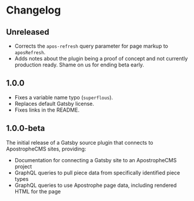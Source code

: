# Changelog

## Unreleased

- Corrects the `apos-refresh` query parameter for page markup to `aposRefresh`.
- Adds notes about the plugin being a proof of concept and not currently production ready. Shame on us for ending beta early.

## 1.0.0

- Fixes a variable name typo (`superflous`).
- Replaces default Gatsby license.
- Fixes links in the README.

## 1.0.0-beta

The initial release of a Gatsby source plugin that connects to ApostropheCMS sites, providing:

- Documentation for connecting a Gatsby site to an ApostropheCMS project
- GraphQL queries to pull piece data from specifically identified piece types
- GraphQL queries to use Apostrophe page data, including rendered HTML for the page

